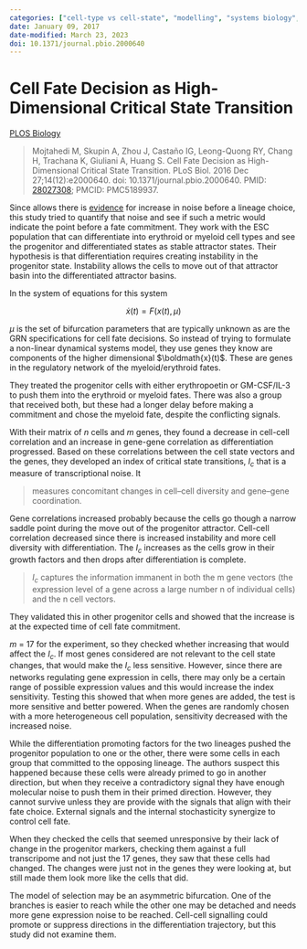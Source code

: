 ```yaml
---
categories: ["cell-type vs cell-state", "modelling", "systems biology", "gene regulatory networks", "dynamical sytems", "HSC", "transcriptomics"]
date: January 09, 2017
date-modified: March 23, 2023
doi: 10.1371/journal.pbio.2000640
---
```


# Cell Fate Decision as High-Dimensional Critical State Transition

[PLOS Biology](http://dx.plos.org/10.1371/journal.pbio.2000640)

> Mojtahedi M, Skupin A, Zhou J, Castaño IG, Leong-Quong RY, Chang H, Trachana
> K, Giuliani A, Huang S. Cell Fate Decision as High-Dimensional Critical State
> Transition. PLoS Biol. 2016 Dec 27;14(12):e2000640. doi:
> 10.1371/journal.pbio.2000640. PMID:
> [28027308](https://pubmed.ncbi.nlm.nih.gov/28027308); PMCID: PMC5189937.

Since allows there is
[evidence](transcriptome_wide_noise_controls_lineage_choice.md) for increase in
noise before a lineage choice, this study tried to quantify that noise and see
if such a metric would indicate the point before a fate commitment. They work
with the ESC population that can differentiate into erythroid or myeloid cell
types and see the progenitor and differentiated states as stable attractor
states. Their hypothesis is that differentiation requires creating instability
in the progenitor state. Instability allows the cells to move out of that
attractor basin into the differentiated attractor basins.

In the system of equations for this system

$$ \dot{x}(t) = F(x(t), \mu) $$

$\mu$ is the set of bifurcation parameters that are typically unknown as are the
GRN specifications for cell fate decisions. So instead of trying to formulate a
non-linear dynamical systems model, they use genes they know are components of
the higher dimensional $\boldmath{x}(t)$. These are genes in the regulatory
network of the myeloid/erythroid fates.

They treated the progenitor cells with either erythropoetin or GM-CSF/IL-3 to
push them into the erythroid or myeloid fates. There was also a group that
received both, but these had a longer delay before making a commitment and chose
the myeloid fate, despite the conflicting signals.

With their matrix of *n* cells and *m* genes, they found a decrease in cell-cell
correlation and an increase in gene-gene correlation as differentiation
progressed. Based on these correlations between the cell state vectors and the
genes, they developed an index of critical state transitions, $I_{c}$ that is a
measure of transcriptional noise. It

> measures concomitant changes in cell–cell diversity and gene–gene
> coordination.

Gene correlations increased probably because
the cells go though a narrow saddle point during the move out of the progenitor
attractor. Cell-cell correlation decreased since there is increased instability
and more cell diversity with differentiation. The $I_{c}$ increases as the cells
grow in their growth factors and then drops after differentiation is complete.

> $I_{c}$ captures the information immanent in both the m gene vectors (the
> expression level of a gene across a large number n of individual cells) and
> the n cell vectors.

They validated this in other progenitor cells and showed that the increase is at
the expected time of cell fate commitment.

*m* = 17 for the experiment, so they checked whether increasing that would
affect the $I_{c}$. If most genes considered are not relevant to the cell state
changes, that would make the $I_{c}$ less sensitive. However, since there are
networks regulating gene expression in cells, there may only be a certain range
of possible expression values and this would increase the index sensitivity.
Testing this showed that when more genes are added, the test is more sensitive
and better powered. When the genes are randomly chosen with a more heterogeneous
cell population, sensitivity decreased with the increased noise.

While the differentiation promoting factors for the two lineages pushed the
progenitor population to one or the other, there were some cells in each group
that committed to the opposing lineage. The authors suspect this happened
because these cells were already primed to go in another direction, but when
they receive a contradictory signal they have enough molecular noise to push
them in their primed direction. However, they cannot survive unless they are
provide with the signals that align with their fate choice. External signals and
the internal stochasticity synergize to control cell fate.

When they checked the cells that seemed unresponsive by their lack of change in
the progenitor markers, checking them against a full transcripome and not just
the 17 genes, they saw that these cells had changed. The changes were just not
in the genes they were looking at, but still made them look more like the cells
that did.

The model of selection may be an asymmetric bifurcation. One of the branches is
easier to reach while the other one may be detached and needs more gene
expression noise to be reached. Cell-cell signalling could promote or suppress
directions in the differentiation trajectory, but this study did not examine
them.
